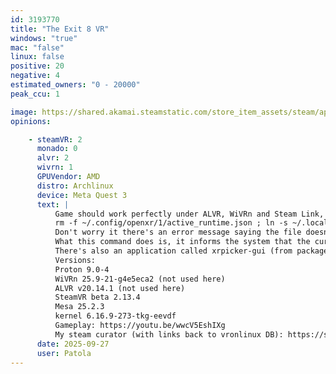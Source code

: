 ```yaml
---
id: 3193770
title: "The Exit 8 VR"
windows: "true"
mac: "false"
linux: false
positive: 20
negative: 4
estimated_owners: "0 - 20000"
peak_ccu: 1

image: https://shared.akamai.steamstatic.com/store_item_assets/steam/apps/3193770/header.jpg?t=1726759840
opinions:

    - steamVR: 2
      monado: 0
      alvr: 2
      wivrn: 1
      GPUVendor: AMD
      distro: Archlinux
      device: Meta Quest 3
      text: |
          Game should work perfectly under ALVR, WiVRn and Steam Link, but in the case of Steam Link it needs a special command to be run:
          rm -f ~/.config/openxr/1/active_runtime.json ; ln -s ~/.local/share/Steam/steamapps/common/SteamVR/steamxr_linux64.json ~/.config/openxr/1/active_runtime.json
          Don't worry it there's an error message saying the file doesn't exist. It's normal.
          What this command does is, it informs the system that the current OpenXR backend to use is SteamVR. For some reason SteamVR / Steam Link doesn't do this automatically, and a good number of games fail to start because of it.
          There's also an application called xrpicker-gui (from package xr-picker or xr-picket-git) that might create this link automatically, but it doesn't remove it at this time. If you let this link remain there it might botch e.g. WiVRn.
          Versions:
          Proton 9.0-4
          WiVRn 25.9-21-g4e5eca2 (not used here)
          ALVR v20.14.1 (not used here)
          SteamVR beta 2.13.4
          Mesa 25.2.3
          kernel 6.16.9-273-tkg-eevdf
          Gameplay: https://youtu.be/wwcV5EshIXg
          My steam curator (with links back to vronlinux DB): https://store.steampowered.com/curator/45753882-VR-Linux
      date: 2025-09-27
      user: Patola
---
```

